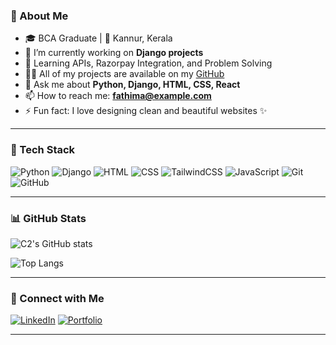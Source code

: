 ### 💫 About Me
- 🎓 BCA Graduate | 📍 Kannur, Kerala  
- 🔭 I’m currently working on **Django projects**
- 🌱 Learning APIs, Razorpay Integration, and Problem Solving
- 👨‍💻 All of my projects are available on my [GitHub](https://github.com/fathimamp)
- 💬 Ask me about **Python, Django, HTML, CSS, React**
- 📫 How to reach me: **fathima@example.com**
- ⚡ Fun fact: I love designing clean and beautiful websites ✨

---

### 🚀 Tech Stack

![Python](https://img.shields.io/badge/Python-3776AB?style=for-the-badge&logo=python&logoColor=white)
![Django](https://img.shields.io/badge/Django-092E20?style=for-the-badge&logo=django&logoColor=white)
![HTML](https://img.shields.io/badge/HTML5-E34F26?style=for-the-badge&logo=html5&logoColor=white)
![CSS](https://img.shields.io/badge/CSS3-1572B6?style=for-the-badge&logo=css3&logoColor=white)
![TailwindCSS](https://img.shields.io/badge/Tailwind-38B2AC?style=for-the-badge&logo=tailwind-css&logoColor=white)
![JavaScript](https://img.shields.io/badge/JavaScript-ES6-yellow?style=for-the-badge)
![Git](https://img.shields.io/badge/Git-F05032?style=for-the-badge&logo=git&logoColor=white)
![GitHub](https://img.shields.io/badge/GitHub-181717?style=for-the-badge&logo=github)

---

### 📊 GitHub Stats

![C2's GitHub stats](https://github-readme-stats.vercel.app/api?username=fathimamp&show_icons=true&theme=tokyonight)

![Top Langs](https://github-readme-stats.vercel.app/api/top-langs/?username=fathimamp&layout=compact&theme=tokyonight)

---

### 🔗 Connect with Me

[![LinkedIn](https://img.shields.io/badge/LinkedIn-blue?style=for-the-badge&logo=linkedin&logoColor=white)](https://www.linkedin.com/in/fathima-mp)
[![Portfolio](https://img.shields.io/badge/My_Portfolio-Click_Here-orange?style=for-the-badge)](https://fathimamp.github.io/personal_website/)

---


